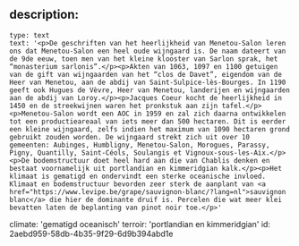 description:
  -
    type: text
    text: '<p>De geschriften van het heerlijkheid van Menetou-Salon leren ons dat Menetou-Salon een heel oude wijngaard is. De naam dateert van de 9de eeuw, toen men van het kleine klooster van Sarlon sprak, het “monasterium sarlonis”.</p><p>Akten van 1063, 1097 en 1100 getuigen van de gift van wijngaarden van het “clos de Davet”, eigendom van de Heer van Menetou, aan de abdij van Saint-Sulpice-lès-Bourges. In 1190 geeft ook Hugues de Vèvre, Heer van Menetou, landerijen en wijngaarden aan de abdij van Loroy.</p><p>Jacques Coeur kocht de heerlijkheid in 1450 en de streekwijnen waren het pronkstuk aan zijn tafel.</p><p>Menetou-Salon wordt een AOC in 1959 en zal zich daarna ontwikkelen tot een productieareaal van iets meer dan 500 hectaren. Dit is eerder een kleine wijngaard, zelfs indien het maximum van 1090 hectaren grond gebruikt zouden worden. De wijngaard strekt zich uit over 10 gemeenten: Aubinges, Humbligny, Menetou-Salon, Morogues, Parassy, Pigny, Quantilly, Saint-Céols, Soulangis et Vignoux-sous-les-Aix.</p><p>De bodemstructuur doet heel hard aan die van Chablis denken en bestaat voornamelijk uit portlandian en kimmeridgian kalk.</p><p>Het klimaat is gematigd en ondervindt een sterke oceanische invloed. Klimaat en bodemstructuur bevorden zeer sterk de aanplant van <a href="https://www.levipe.be/grape/sauvignon-blanc/?lang=nl">sauvignon blanc</a> die hier de dominante druif is. Percelen die wat meer klei bevatten laten de beplanting van pinot noir toe.</p>'
climate: 'gematigd oceanisch'
terroir: 'portlandian en kimmeridgian'
id: 2aebd959-58db-4b35-9f29-6d9b394abd1e

